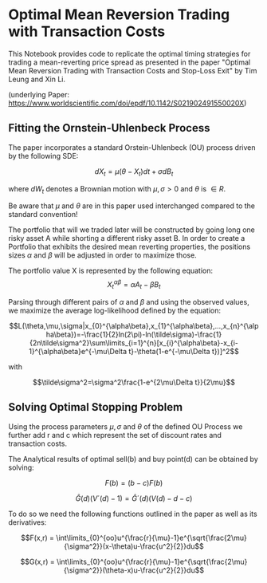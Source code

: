 # Optimal Mean Reversion Trading with Transaction Costs


This Notebook provides code to replicate the optimal timing strategies for trading a mean-reverting price spread as presented in the paper "Optimal Mean Reversion Trading with Transaction Costs and Stop-Loss Exit" by Tim Leung and Xin Li.

(underlying Paper: https://www.worldscientific.com/doi/epdf/10.1142/S021902491550020X)


## Fitting the Ornstein-Uhlenbeck Process

The paper incorporates a standard Orstein-Uhlenbeck (OU) process driven by the following SDE:

$$dX_t=\mu(\theta-X_t)dt+\sigma dB_t$$

where $dW_t$ denotes a Brownian motion with $\mu,\sigma > 0$ and $\theta$ is $\in R$. 

Be aware that $\mu$ and $\theta$ are in this paper used interchanged compared to the standard convention!

The portfolio that will we traded later will be constructed by going long one risky asset A while shorting a different risky asset B. In order to create a Portfolio that exhibits the desired mean reverting properties, the positions sizes $\alpha$ and $\beta$ will be adjusted in order to maximize those. 

The portfolio value X is represented by the following equation:
$$X_t^{\alpha\beta} = \alpha A_t - \beta B_t$$

Parsing through different pairs of $\alpha$ and $\beta$ and using the observed values, we maximize the average log-likelihood defined by the equation:

$$L(\theta,\mu,\sigma|x_{0}^{\alpha\beta},x_{1}^{\alpha\beta},...,x_{n}^{\alpha\beta})=-\frac{1}{2}ln(2\pi)-ln(\tilde\sigma)-\frac{1}{2n\tilde\sigma^2}\sum\limits_{i=1}^{n}[x_{i}^{\alpha\beta}-x_{i-1}^{\alpha\beta}e^{-\mu\Delta t}-\theta(1-e^{-\mu\Delta t})]^2$$

with

$$\tilde\sigma^2=\sigma^2\frac{1-e^{2\mu\Delta t}}{2\mu}$$


## Solving Optimal Stopping Problem

Using the process parameters $\mu,\sigma$ and $\theta$ of the defined OU Process we further add r and c which represent the set of discount rates and transaction costs.

The Analytical results of optimal sell(b) and buy point(d) can be obtained by solving:

$$F(b) = (b-c)F(b)$$

$$\hat G(d)(V´(d)-1)=\hat G´(d) (V(d) - d - c)$$


To do so we need the following functions outlined in the paper as well as its derivatives:

$$F(x,r) = \int\limits_{0}^{oo}u^{\frac{r}{\mu}-1}e^{\sqrt{\frac{2\mu}{\sigma^2}}(x-\theta)u-\frac{u^2}{2}}du$$

$$G(x,r) = \int\limits_{0}^{oo}u^{\frac{r}{\mu}-1}e^{\sqrt{\frac{2\mu}{\sigma^2}}(\theta-x)u-\frac{u^2}{2}}du$$

